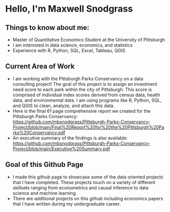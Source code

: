 # Hello, I'm Maxwell Snodgrass
## Things to know about me:
- Master of Quantitative Economics Student at the University of Pittsburgh
- I am interested in data science, economics, and statistics
- Experience with R, Python, SQL, Excel, Tableau, QGIS

## Current Area of Work
- I am working with the Pittsburgh Parks Conservancy on a data consulting project! The goal of this project is to assign an investment need score to each park within the city of Pittsburgh. This score is comprised of individual index scores derived from census data, health data, and environmental data. I am using programs like R, Python, SQL, and QGIS to clean, analyze, and attach this data.
- Here is the final 61 page comprehensive report we created for the Pittsburgh Parks Conservancy: https://github.com/mbsnodgrass/Pittsburgh-Parks-Conservancy-Project/blob/main/Final%20Report%20for%20the%20Pittsburgh%20Parks%20Conservancy.pdf
- An executive summary of the findings is also available: https://github.com/mbsnodgrass/Pittsburgh-Parks-Conservancy-Project/blob/main/Executive%20Summary.pdf
## Goal of this Github Page
- I made this github page to showcase some of the data oriented projects that I have completed. These projects touch on a variety of different skillsets ranging from econometrics and causal inference to data science and machine learning.
- There are additional projects on this github including economics papers that I have written during my undergraduate career. 
<!--
**mbsnodgrass/mbsnodgrass** is a ✨ _special_ ✨ repository because its `README.md` (this file) appears on your GitHub profile.

Here are some ideas to get you started:

- 🔭 I’m currently working on ...
- 🌱 I’m currently learning ...
- 👯 I’m looking to collaborate on ...
- 🤔 I’m looking for help with ...
- 💬 Ask me about ...
- 📫 How to reach me: ...
- 😄 Pronouns: ...
- ⚡ Fun fact: ...
-->
